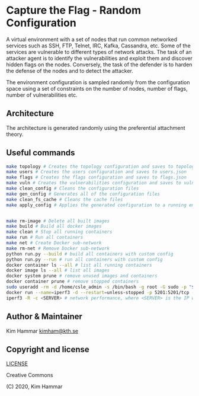 # Capture the Flag - Random Configuration

A virtual environment with a set of nodes that run common networked services such as SSH, FTP, Telnet, IRC, Kafka, 
Cassandra, etc. Some of the services are vulnerable to different types of network attacks. 
The task of an attacker agent is to identify the vulnerabilities and exploit them and discover hidden flags
on the nodes. Conversely, the task of the defender is to harden the defense of the nodes and to detect the 
attacker. 

The environment configuration is sampled randomly from the configuration space using a set of constraints on the number of nodes, number of flags,
number of vulnerabilities etc.  

## Architecture

The architecture is generated randomly using the preferential attachment theory. 

## Useful commands

```bash
make topology # Creates the topology configuration and saves to topology.json
make users # Creates the users configuration and saves to users.json
make flags # Creates the flags configuration and saves to flags.json
make vuln # Creates the vulnerabilities configuration and saves to vuln.json
make clean_config # Cleans the configuration files
make gen_config # Generates all of the configuration files
make clean_fs_cache # Cleans the cache files
make apply_config # Applies the generated configuration to a running emulation


make rm-image # Delete all built images
make build # Build all docker images
make clean # Stop all running containers
make run # Run all containers
make net # Create Docker sub-network
make rm-net # Remove Docker sub-network
python run.py --build # build all containers with custom config
python run.py --run # run all containers with custom config
docker container ls --all # list all running containers
docker image ls --all # list all images
docker system prune # remove unused images and containers
docker container prune # remove stopped containers
sudo useradd -rm -d /home/csle_admin -s /bin/bash -g root -G sudo -p "$(openssl passwd -1 'csle@admin-pw_191')" csle_admin
docker run --name=iperf3 -d --restart=unless-stopped -p 5201:5201/tcp -p 5201:5201/udp mlabbe/iperf3 # Start the iperf server on the host
iperf3 -R -c <SERVER> # network performance, where <SERVER> is the IP where the iperf server is running e.g. the host 172.31.212.92   
```

## Author & Maintainer

Kim Hammar <kimham@kth.se>

## Copyright and license

[LICENSE](../../../../../LICENSE.md)

Creative Commons

(C) 2020, Kim Hammar